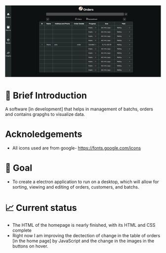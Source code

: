 ![Image of Home page](./Home-Page.png)
# 🔭 Brief Introduction
A software [in development] that helps in management of batchs, orders and contains grapghs to visualize data.
# Acknoledgements
- All icons used are from google- https://fonts.google.com/icons
# 🎯 Goal
- To create a electron application to run on a desktop, which will allow for sorting, viewing and editing of orders, customers, and batchs.
# 📈 Current status
- The HTML of the homepage is nearly finished, with its HTML and CSS complete
- Right now I am improving the dectection of change in the table of orders [in the home page] by JavaScript and the change in the images in the buttons on hover.

